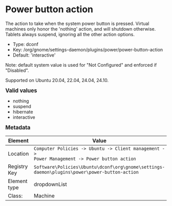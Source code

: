 # Power button action

The action to take when the system power button is pressed. Virtual machines only honor the 'nothing' action, and will shutdown otherwise. Tablets always suspend, ignoring all the other action options.

- Type: dconf
- Key: /org/gnome/settings-daemon/plugins/power/power-button-action
- Default: 'interactive'

Note: default system value is used for "Not Configured" and enforced if "Disabled".

Supported on Ubuntu 20.04, 22.04, 24.04, 24.10.

<span style="font-size: larger;">**Valid values**</span>

* nothing
* suspend
* hibernate
* interactive


<span style="font-size: larger;">**Metadata**</span>

| Element      | Value                          |
| ---          | ---                            |
| Location     | <code>Computer Policies -> Ubuntu -> Client management -> Power Management -> Power button action</code>     |
| Registry Key | <code>Software\Policies\Ubuntu\dconf\org\gnome\settings-daemon\plugins\power\power-button-action</code>          |
| Element type | dropdownList               |
| Class:       | Machine                     |
